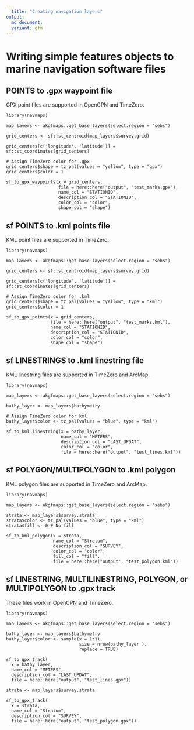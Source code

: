 ```yaml
---
  title: "Creating navigation layers"
output:
  md_document:
  variant: gfm
---
```


# Writing simple features objects to marine navigation software files

## POINTS to .gpx waypoint file

GPX point files are supported in OpenCPN and TimeZero.

```
library(navmaps)

map_layers <- akgfmaps::get_base_layers(select.region = "sebs")

grid_centers <- sf::st_centroid(map_layers$survey.grid)

grid_centers[c('longitude', 'latitude')] = sf::st_coordinates(grid_centers)

# Assign TimeZero color for .gpx
grid_centers$shape = tz_pal(values = "yellow", type = "gpx")
grid_centers$color = 1

sf_to_gpx_waypoints(x = grid_centers, 
                    file = here::here("output", "test_marks.gpx"), 
                    name_col = "STATIONID",
                    description_col = "STATIONID",
                    color_col = "color", 
                    shape_col = "shape")
```

## sf POINTS to .kml points file

KML point files are supported in TimeZero.

```
library(navmaps)

map_layers <- akgfmaps::get_base_layers(select.region = "sebs")

grid_centers <- sf::st_centroid(map_layers$survey.grid)

grid_centers[c('longitude', 'latitude')] = sf::st_coordinates(grid_centers)

# Assign TimeZero color for .kml
grid_centers$shape = tz_pal(values = "yellow", type = "kml")
grid_centers$color = 1

sf_to_gpx_points(x = grid_centers, 
                 file = here::here("output", "test_marks.kml"), 
                 name_col = "STATIONID",
                 description_col = "STATIONID",
                 color_col = "color", 
                 shape_col = "shape")
```


## sf LINESTRINGS to .kml linestring file

KML linestring files are supported in TimeZero and ArcMap.

```
library(navmaps)

map_layers <- akgfmaps::get_base_layers(select.region = "sebs")

bathy_layer <- map_layers$bathymetry

# Assign TimeZero color for kml
bathy_layer$color <- tz_pal(values = "blue", type = "kml")

sf_to_kml_linestring(x = bathy_layer,
                     name_col = "METERS",
                     description_col = "LAST_UPDAT",
                     color_col = "color",
                     file = here::here("output", "test_lines.kml"))
```


## sf POLYGON/MULTIPOLYGON to .kml polygon

KML polygon files are supported in TimeZero and ArcMap.

```
library(navmaps)

map_layers <- akgfmaps::get_base_layers(select.region = "sebs")

strata <- map_layers$survey.strata
strata$color <- tz_pal(values = "blue", type = "kml")
strata$fill <- 0 # No fill

sf_to_kml_polygon(x = strata,
                  name_col = "Stratum",
                  description_col = "SURVEY",
                  color_col = "color",
                  fill_col = "fill",
                  file = here::here("output", "test_polygon.kml"))
```

## sf LINESTRING, MULTILINESTRING, POLYGON, or MULTIPOLYGON to .gpx track

These files work in OpenCPN and TimeZero.

```
library(navmaps)

map_layers <- akgfmaps::get_base_layers(select.region = "sebs")

bathy_layer <- map_layers$bathymetry
bathy_layer$color <- sample(x = 1:11, 
                            size = nrow(bathy_layer ), 
                            replace = TRUE)

sf_to_gpx_track(
  x = bathy_layer,
  name_col = "METERS",
  description_col = "LAST_UPDAT",
  file = here::here("output", "test_lines.gpx"))

strata <- map_layers$survey.strata

sf_to_gpx_track(
  x = strata,
  name_col = "Stratum",
  description_col = "SURVEY",
  file = here::here("output", "test_polygon.gpx"))
```